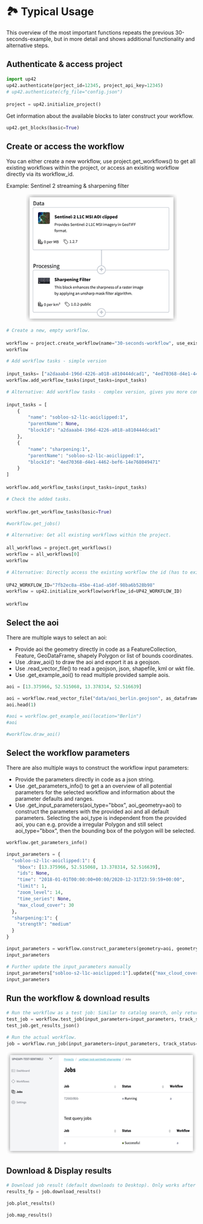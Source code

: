 # :national_park: Typical Usage

This overview of the most important functions repeats the previous 30-seconds-example, but in more detail and shows additional functionality and alternative steps.

## Authenticate & access project


```python
import up42
up42.authenticate(porject_id=12345, project_api_key=12345)
# up42.authenticate(cfg_file="config.json")

project = up42.initialize_project()
```

Get information about the available blocks to later construct your workflow.


```python
up42.get_blocks(basic=True)
```

## Create or access the workflow
You can either create a new workflow, use project.get_workflows() to get all existing workflows within the project, or access an exisiting workflow directly via its workflow_id.

Example: Sentinel 2 streaming & sharpening filter

<p align="center">
    <img src="_assets/workflow.png" width="400" align="center">
</p>


```python
# Create a new, empty workflow.

workflow = project.create_workflow(name="30-seconds-workflow", use_existing=False)
workflow
```


```python
# Add workflow tasks - simple version

input_tasks= ["a2daaab4-196d-4226-a018-a810444dcad1", "4ed70368-d4e1-4462-bef6-14e768049471"]
workflow.add_workflow_tasks(input_tasks=input_tasks)
```


```python
# Alternative: Add workflow tasks - complex version, gives you more control about the block connections.

input_tasks = [
    {
        "name": "sobloo-s2-l1c-aoiclipped:1",
        "parentName": None,
        "blockId": "a2daaab4-196d-4226-a018-a810444dcad1"
    },
    {
        "name": "sharpening:1",
        "parentName": "sobloo-s2-l1c-aoiclipped:1",
        "blockId": "4ed70368-d4e1-4462-bef6-14e768049471"
    }
]

workflow.add_workflow_tasks(input_tasks=input_tasks)
```


```python
# Check the added tasks.

workflow.get_workflow_tasks(basic=True)
```


```python
#workflow.get_jobs()
```


```python
# Alternative: Get all existing workflows within the project.

all_workflows = project.get_workflows()
workflow = all_workflows[0]
workflow
```


```python
# Alternative: Directly access the existing workflow the id (has to exist within the accessed project).

UP42_WORKFLOW_ID="7fb2ec8a-45be-41ad-a50f-98ba6b528b98"
workflow = up42.initialize_workflow(workflow_id=UP42_WORKFLOW_ID)

workflow
```

## Select the aoi

There are multiple ways to select an aoi:  
- Provide aoi the geometry directly in code as a FeatureCollection, Feature, GeoDataFrame, shapely Polygon or list of bounds coordinates.  
- Use .draw_aoi() to draw the aoi and export it as a geojson.  
- Use .read_vector_file() to read a geojson, json, shapefile, kml or wkt file.  
- Use .get_example_aoi() to read multiple provided sample aois.  


```python
aoi = [13.375966, 52.515068, 13.378314, 52.516639]
```


```python
aoi = workflow.read_vector_file("data/aoi_berlin.geojson", as_dataframe=True)
aoi.head(1)
```


```python
#aoi = workflow.get_example_aoi(location="Berlin")
#aoi
```


```python
#workflow.draw_aoi()
```

## Select the workflow parameters

There are also multiple ways to construct the workflow input parameters:  
- Provide the parameters directly in code as a json string.  
- Use .get_parameters_info() to get a an overview of all potential parameters for the 
selected workflow and information about the parameter defaults and ranges.   
- Use .get_input_parameters(aoi_type="bbox", aoi_geometry=aoi) to construct the parameters 
with the provided aoi and all default parameters. Selecting the aoi_type is independent 
from the provided aoi, you can e.g. provide a irregular Polygon and still select aoi_type="bbox", 
then the bounding box of the polygon will be selected.  


```python
workflow.get_parameters_info()
```


```python
input_parameters = {
  "sobloo-s2-l1c-aoiclipped:1": {
    "bbox": [13.375966, 52.515068, 13.378314, 52.516639],
    "ids": None,
    "time": "2018-01-01T00:00:00+00:00/2020-12-31T23:59:59+00:00",
    "limit": 1,
    "zoom_level": 14,
    "time_series": None,
    "max_cloud_cover": 30
  },
  "sharpening:1": {
    "strength": "medium"
  }
}
```


```python
input_parameters = workflow.construct_parameters(geometry=aoi, geometry_operation="bbox", limit=1)
input_parameters
```


```python
# Further update the input_parameters manually
input_parameters["sobloo-s2-l1c-aoiclipped:1"].update({"max_cloud_cover":60})
input_parameters
```

## Run the workflow & download results


```python
# Run the workflow as a test job: Similar to catalog search, only returns whoch images were found for the configuration.
test_job = workflow.test_job(input_parameters=input_parameters, track_status=True,)
test_job.get_results_json()
```


```python
# Run the actual workflow.
job = workflow.run_job(input_parameters=input_parameters, track_status=True)
```

<p align="center">
    <img src="_assets/job_running.png" width="700">
</p>

## Download & Display results


```python
# Download job result (default downloads to Desktop). Only works after download is finished.
results_fp = job.download_results()
```


```python
job.plot_results()
```


```python
job.map_results()
```


```python

```
